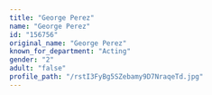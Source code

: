 ```yaml
---
title: "George Perez"
name: "George Perez"
id: "156756"
original_name: "George Perez"
known_for_department: "Acting"
gender: "2"
adult: "false"
profile_path: "/rstI3FyBg5SZebamy9D7NraqeTd.jpg"
---
```

